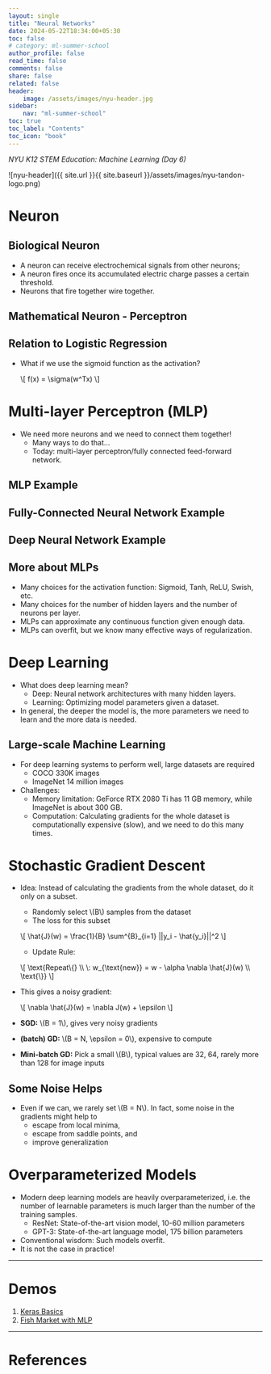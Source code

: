 ```yaml
---
layout: single
title: "Neural Networks"
date: 2024-05-22T18:34:00+05:30
toc: false
# category: ml-summer-school
author_profile: false
read_time: false
comments: false
share: false
related: false
header:
    image: /assets/images/nyu-header.jpg
sidebar:
    nav: "ml-summer-school"
toc: true
toc_label: "Contents"
toc_icon: "book"
---
```

*NYU K12 STEM Education: Machine Learning (Day 6)*

![nyu-header]({{ site.url }}{{ site.baseurl }}/assets/images/nyu-tandon-logo.png)

# Neuron
## Biological Neuron
- A neuron can receive electrochemical signals from other neurons;
- A neuron fires once its accumulated electric charge passes a certain threshold.
- Neurons that fire together wire together.

## Mathematical Neuron - Perceptron

## Relation to Logistic Regression
- What if we use the sigmoid function as the activation?

    \\[
        f(x) = \sigma(w^Tx)
    \\]

# Multi-layer Perceptron (MLP)
- We need more neurons and we need to connect them together! 
    - Many ways to do that...
    - Today: multi-layer perceptron/fully connected feed-forward network.

## MLP Example

## Fully-Connected Neural Network Example

## Deep Neural Network Example

## More about MLPs
- Many choices for the activation function: Sigmoid, Tanh, ReLU, Swish, etc.
- Many choices for the number of hidden layers and the number of neurons per layer.
- MLPs can approximate any continuous function given enough data.
- MLPs can overfit, but we know many effective ways of regularization.

# Deep Learning
- What does deep learning mean?
    - Deep: Neural network architectures with many hidden layers. 
    - Learning: Optimizing model parameters given a dataset.
- In general, the deeper the model is, the more parameters we need to learn and the more data is needed.

## Large-scale Machine Learning
- For deep learning systems to perform well, large datasets are required
    - COCO 330K images
    - ImageNet 14 million images 
- Challenges:
    - Memory limitation: GeForce RTX 2080 Ti has 11 GB memory, while ImageNet is about 300 GB.
    - Computation: Calculating gradients for the whole dataset is computationally expensive (slow), and we need to do this many times.

# Stochastic Gradient Descent
- Idea: Instead of calculating the gradients from the whole dataset, do it only on a subset.
    - Randomly select \\(B\\) samples from the dataset 
    - The loss for this subset
    
    \\[
        \hat{J}(w) = \frac{1}{B} \sum^{B}_{i=1} \|\|y_i - \hat{y_i}\|\|^2
    \\]
    - Update Rule:

    \\[
        \text{Repeat\\{} \\\ 
            \\: w_{\text{new}} = w - \alpha \nabla \hat{J}(w) \\\ 
        \text{\\}}
    \\]
- This gives a noisy gradient:

    \\[
        \nabla \hat{J}(w) = \nabla J(w) + \epsilon
    \\]
- **SGD:** \\(B = 1\\), gives very noisy gradients
- **(batch) GD:** \\(B = N, \epsilon = 0\\), expensive to compute
- **Mini-batch GD:** Pick a small \\(B\\), typical values are 32, 64, rarely more than 128 for image inputs

## Some Noise Helps
- Even if we can, we rarely set \\(B = N\\). In fact, some noise in the gradients might help to
    - escape from local minima,
    - escape from saddle points, and
    - improve generalization

# Overparameterized Models
- Modern deep learning models are heavily overparameterized, i.e. the number of learnable parameters is much larger than the number of the training samples.
    - ResNet: State-of-the-art vision model, 10-60 million parameters
    - GPT-3: State-of-the-art language model, 175 billion parameters
- Conventional wisdom: Such models overfit. 
- It is not the case in practice!

<!-- Add image of Double Descent Curve -->

---

# Demos
1. [Keras Basics](https://github.com/rugvedmhatre/NYU-ML-2024-Session-1/blob/main/day6/demo_tf_keras_basics.ipynb)
2. [Fish Market with MLP](https://github.com/rugvedmhatre/NYU-ML-2024-Session-1/blob/main/day6/lab_mlp_fish_market_keras.ipynb)

---

# References